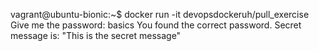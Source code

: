vagrant@ubuntu-bionic:~$ docker run -it devopsdockeruh/pull_exercise
Give me the password: basics
You found the correct password. Secret message is:
"This is the secret message"
